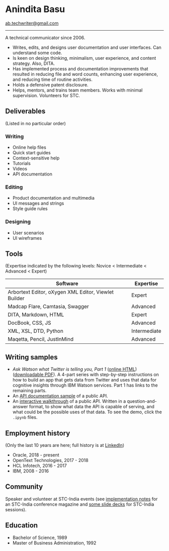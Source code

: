 # Anindita Basu

ab.techwriter@gmail.com 

---
A technical communicator since 2006.

- Writes, edits, and designs user documentation and user interfaces. Can understand some code.
- Is keen on design thinking, minimalism, user experience, and content strategy. Also, DITA.
- Has implemented process and documentation improvements that resulted in reducing file and word counts, enhancing user experience, and reducing time of routine activities.
- Holds a defensive patent disclosure.
- Helps, mentors, and trains team members. Works with minimal supervision. Volunteers for STC.

## Deliverables
(Listed in no particular order)

### Writing

- Online help files
- Quick start guides
- Context-sensitive help
- Tutorials
- Videos
- API documentation

### Editing

- Product documentation and multimedia
- UI messages and strings
- Style guide rules

### Designing

- User scenarios
- UI wireframes

## Tools
(Expertise indicated by the following levels: Novice < Intermediate < Advanced < Expert)

 Software | Expertise |
| --- | --- |
| Arbortext Editor, oXygen XML Editor, Viewlet Builder | Expert |
| Madcap Flare, Camtasia, Swagger | Advanced |
| DITA, Markdown, HTML | Expert |
| DocBook, CSS, JS | Advanced |
| XML, XSL, DTD, Python | Intermediate |
| Maqetta, Pencil, JustInMind | Advanced |

## Writing samples

- _Ask Watson what Twitter is telling you, Part 1_ ([online HTML](https://www.ibm.com/developerworks/library/cc-ask-watson-part1-bluemix-trs/index.html?ca=drs-)) ([downloadable PDF](https://www.ibm.com/developerworks/library/cc-ask-watson-part1-bluemix-trs/cc-ask-watson-part1-bluemix-trs-pdf.pdf)). A 4-part series with step-by-step instructions on how to build an app that gets data from Twitter and uses that data for cognitive insights through IBM Watson services. Part 1 has links to the remaining parts.
- An [API documentation sample](https://aninditabasu.github.io/indica/index.html) of a public API.
- An [interactive walkthrough](https://mybinder.org/repo/AninditaBasu/indica) of a public API. Written in a question-and-answer format, to show what data the API is capable of serving, and what could be the possible uses of that data. To see the demo, click the `.ipynb` files.

## Employment history
(Only the last 10 years are here; full history is at [LinkedIn](https://www.linkedin.com/in/aninditabasu/))

- Oracle, 2018 - present
- OpenText Technologies, 2017 - 2018
- HCL Infotech, 2016 - 2017
- IBM, 2008 - 2016

## Community

Speaker and volunteer at STC-India events (see [implementation notes](http://writing-technical.blogspot.com/2015/12/udaan-publishing-story.html) for an STC-India conference magazine and [some slide decks](https://www.slideshare.net/AninditaBasu7/presentations) for STC-India sessions). 

## Education

- Bachelor of Science, 1989
- Master of Business Administration, 1992

